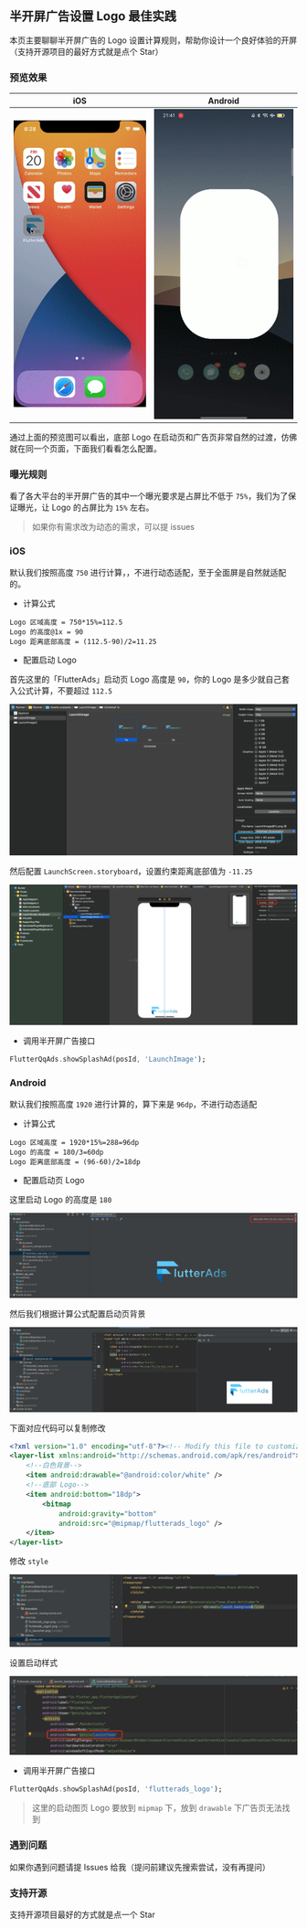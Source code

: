 ## 半开屏广告设置 Logo 最佳实践
本页主要聊聊半开屏广告的 Logo 设置计算规则，帮助你设计一个良好体验的开屏（支持开源项目的最好方式就是点个 Star）
### 预览效果
|iOS|Android|
|:--:|:--:|
|![](https://raw.githubusercontent.com/FlutterAds/site/master/docs/images/04_iOS_splash.gif)|![](https://github.com/FlutterAds/site/blob/master/docs/images/07_Android_splash.gif?raw=true)|

通过上面的预览图可以看出，底部 Logo 在启动页和广告页非常自然的过渡，仿佛就在同一个页面，下面我们看看怎么配置。
### 曝光规则
看了各大平台的半开屏广告的其中一个曝光要求是占屏比不低于 `75%`，我们为了保证曝光，让 Logo 的占屏比为 `15%` 左右。

> 如果你有需求改为动态的需求，可以提 issues

### iOS
默认我们按照高度 `750` 进行计算，，不进行动态适配，至于全面屏是自然就适配的。
- 计算公式
```
Logo 区域高度 = 750*15%=112.5
Logo 的高度@1x = 90
Logo 距离底部高度 = (112.5-90)/2=11.25
```
- 配置启动 Logo

首先这里的「FlutterAds」启动页 Logo 高度是 `90`，你的 Logo 是多少就自己套入公式计算，不要超过 `112.5`

![Logo 高度](https://raw.githubusercontent.com/FlutterAds/site/master/docs/images/05_iOS_launchimage.png)

然后配置 `LaunchScreen.storyboard`，设置约束距离底部值为 `-11.25`

![配置启动页面](https://raw.githubusercontent.com/FlutterAds/site/master/docs/images/06_iOS_LaunchScreen.png)

- 调用半开屏广告接口
```Dart
FlutterQqAds.showSplashAd(posId, 'LaunchImage');
```

### Android

默认我们按照高度 `1920` 进行计算的，算下来是 `96dp`，不进行动态适配

- 计算公式

```
Logo 区域高度 = 1920*15%=288=96dp
Logo 的高度 = 180/3=60dp
Logo 距离底部高度 = (96-60)/2=18dp
```
- 配置启动页 Logo

这里启动 Logo 的高度是 `180`

![Logo 高度](https://raw.githubusercontent.com/FlutterAds/site/master/docs/images/07_Android_LaunchImage.png)

然后我们根据计算公式配置启动页背景

![启动页背景](https://github.com/FlutterAds/site/blob/master/docs/images/08_Android_LauncPage.png?raw=true)

下面对应代码可以复制修改

```xml
<?xml version="1.0" encoding="utf-8"?><!-- Modify this file to customize your launch splash screen -->
<layer-list xmlns:android="http://schemas.android.com/apk/res/android">
    <!--白色背景-->
    <item android:drawable="@android:color/white" />
    <!--底部 Logo-->
    <item android:bottom="18dp">
        <bitmap
            android:gravity="bottom"
            android:src="@mipmap/flutterads_logo" />
    </item>
</layer-list>

```
修改 `style`

![style](https://github.com/FlutterAds/site/blob/master/docs/images/09_Android_style.png?raw=true)

设置启动样式

![启动样式](https://github.com/FlutterAds/site/blob/master/docs/images/10_Android_launch_theme.png?raw=true)

- 调用半开屏广告接口
```Dart
FlutterQqAds.showSplashAd(posId, 'flutterads_logo');
```
> 这里的启动图页 Logo 要放到 `mipmap` 下，放到 `drawable` 下广告页无法找到

### 遇到问题

如果你遇到问题请提 Issues 给我（提问前建议先搜索尝试，没有再提问）

### 支持开源

支持开源项目最好的方式就是点一个 Star

